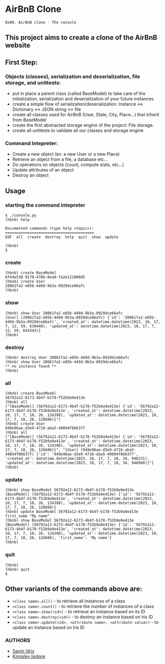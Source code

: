 # AirBnB Clone
	0x00. AirBnB clone - The console
 ## This project aims to create a clone of the AirBnB website

 ## First Step:

 ### Objects (classes), serialization and deserialization, file storage, and unittests:
- put in place a parent class (called BaseModel) to take care of the initialization, serialization and deserialization of your future instances
- create a simple flow of serialization/deserialization: Instance <-> Dictionary <-> JSON string <-> file
- create all classes used for AirBnB (User, State, City, Place…) that inherit from BaseModel
- create the first abstracted storage engine of the project: File storage.
- create all unittests to validate all our classes and storage engine

### Command Intepreter:
- Create a new object (ex: a new User or a new Place)
- Retrieve an object from a file, a database etc…
- Do operations on objects (count, compute stats, etc…)
- Update attributes of an object
- Destroy an object

## Usage

### starting the command intepreter
```
$ ./console.py
(hbnb) help

Documented commands (type help <topic>):
========================================
EOF  all  create  destroy  help  quit  show  update

(hbnb)
$
```

### create
```
(hbnb) create BaseModel
6f4de530-9179-470b-8ea8-fa2e121800d5
(hbnb) create User
20061fa2-e05b-449d-9b3a-0929dce66afc
(hbnb)
```

### show
```
(hbnb) show User 20061fa2-e05b-449d-9b3a-0929dce66afc
[User] (20061fa2-e05b-449d-9b3a-0929dce66afc) {'id': '20061fa2-e05b-449d-9b3a-0929dce66afc', 'created_at': datetime.datetime(2023, 10, 17, 7, 12, 59, 639440), 'updated_at': datetime.datetime(2023, 10, 17, 7, 12, 59, 643343)}
(hbnb)
```

### destroy
```
(hbnb) destroy User 20061fa2-e05b-449d-9b3a-0929dce66afc
(hbnb) show User 20061fa2-e05b-449d-9b3a-0929dce66afc
** no instance found **
(hbnb)
```

### all
```
(hbnb) create BaseModel
56792a12-6173-4b4f-b178-f52b9a9e413e
(hbnb) all
["[BaseModel] (56792a12-6173-4b4f-b178-f52b9a9e413e) {'id': '56792a12-6173-4b4f-b178-f52b9a9e413e', 'created_at': datetime.datetime(2023, 10, 17, 7, 18, 26, 124398), 'updated_at': datetime.datetime(2023, 10, 17, 7, 18, 26, 126686)}"]
(hbnb) create User
949e96ae-d3e9-4716-aba5-49094f8b6377
(hbnb) all
["[BaseModel] (56792a12-6173-4b4f-b178-f52b9a9e413e) {'id': '56792a12-6173-4b4f-b178-f52b9a9e413e', 'created_at': datetime.datetime(2023, 10, 17, 7, 18, 26, 124398), 'updated_at': datetime.datetime(2023, 10, 17, 7, 18, 26, 126686)}", "[User] (949e96ae-d3e9-4716-aba5-49094f8b6377) {'id': '949e96ae-d3e9-4716-aba5-49094f8b6377', 'created_at': datetime.datetime(2023, 10, 17, 7, 18, 34, 946231), 'updated_at': datetime.datetime(2023, 10, 17, 7, 18, 34, 948960)}"]
(hbnb)
```

### update
```
(hbnb) show BaseModel 56792a12-6173-4b4f-b178-f52b9a9e413e
[BaseModel] (56792a12-6173-4b4f-b178-f52b9a9e413e) {'id': '56792a12-6173-4b4f-b178-f52b9a9e413e', 'created_at': datetime.datetime(2023, 10, 17, 7, 18, 26, 124398), 'updated_at': datetime.datetime(2023, 10, 17, 7, 18, 26, 126686)}
(hbnb) update BaseModel 56792a12-6173-4b4f-b178-f52b9a9e413e first_name "My name"
(hbnb) show BaseModel 56792a12-6173-4b4f-b178-f52b9a9e413e
[BaseModel] (56792a12-6173-4b4f-b178-f52b9a9e413e) {'id': '56792a12-6173-4b4f-b178-f52b9a9e413e', 'created_at': datetime.datetime(2023, 10, 17, 7, 18, 26, 124398), 'updated_at': datetime.datetime(2023, 10, 17, 7, 18, 26, 126686), 'first_name': 'My name'}
(hbnb)
```

### quit
```
(hbnb)
(hbnb) quit
$
```

## Other variants of the commands above are:
- `<class name>.all()` - to retrieve all instances of a class
- `<class name>.count()` - to retrieve the number of instances of a class
- `<class name>.show(<id>)` - to retrieve an instance based on its ID
- `<class name>.destroy(<id>)` - to destroy an instance based on his ID
- `<class name>.update(<id>, <attribute name>, <attribute value>)` - to update an instance based on his ID


### AUTHORS
* [Samir Idris](https://scisamir.vercel.app/)
* [Kingsley Isidore]()
